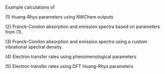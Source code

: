 Example calculations of 

(1) Huang-Rhys parameters using NWChem outputs

(2) Franck-Condon absorption and emission spectra based on parameters from (1).

(3) Franck-Condon absorption and emission spectra using a custom vibrational spectral density.

(4) Electron transfer rates using phenomenological parameters

(5) Electron transfer rates using DFT Huang-Rhys parameters
